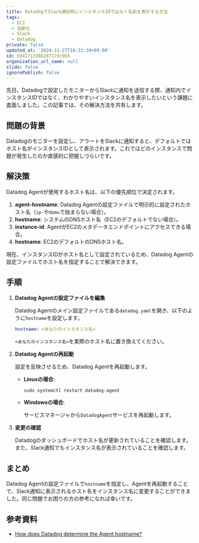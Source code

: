 ```yaml
---
title: DatadogでSlack通知時にインスタンスIDではなく名前を表示する方法
tags:
  - EC2
  - 自動化
  - Slack
  - Datadog
private: false
updated_at: '2024-11-27T16:31:39+09:00'
id: b94171336b26717dc9b5
organization_url_name: null
slide: false
ignorePublish: false
---
```

先日、Datadogで設定したモニターからSlackに通知を送信する際、通知内でインスタンスIDではなく、わかりやすいインスタンス名を表示したいという課題に直面しました。この記事では、その解決方法を共有します。

## 問題の背景

Datadogのモニターを設定し、アラートをSlackに通知すると、デフォルトではホスト名がインスタンスIDとして表示されます。これではどのインスタンスで問題が発生したのか直感的に把握しづらいです。

## 解決策

Datadog Agentが使用するホスト名は、以下の優先順位で決定されます。

1. **agent-hostname**: Datadog Agentの設定ファイルで明示的に設定されたホスト名（`ip-`や`domu`で始まらない場合）。
2. **hostname**: システムのDNSホスト名（EC2のデフォルトでない場合）。
3. **instance-id**: AgentがEC2のメタデータエンドポイントにアクセスできる場合。
4. **hostname**: EC2のデフォルトのDNSホスト名。

現在、インスタンスIDがホスト名として設定されているため、Datadog Agentの設定ファイルでホスト名を指定することで解決できます。

## 手順

1. **Datadog Agentの設定ファイルを編集**

    Datadog Agentのメイン設定ファイルである`datadog.yaml`を開き、以下のように`hostname`を設定します。

    ```yaml
    hostname: <あなたのインスタンス名>
    ```

    `<あなたのインスタンス名>`を実際のホスト名に置き換えてください。

2. **Datadog Agentの再起動**

    設定を反映させるため、Datadog Agentを再起動します。

    - **Linuxの場合**:

        ```bash
        sudo systemctl restart datadog-agent
        ```

    - **Windowsの場合**:

        サービスマネージャから`DatadogAgent`サービスを再起動します。

3. **変更の確認**

    Datadogのダッシュボードでホスト名が更新されていることを確認します。また、Slack通知でもインスタンス名が表示されていることを確認します。

## まとめ

Datadog Agentの設定ファイルで`hostname`を指定し、Agentを再起動することで、Slack通知に表示されるホスト名をインスタンス名に変更することができました。同じ問題でお困りの方の参考になれば幸いです。

## 参考資料

- [How does Datadog determine the Agent hostname?](https://docs.datadoghq.com/agent/faq/how-datadog-agent-determines-the-hostname/)

